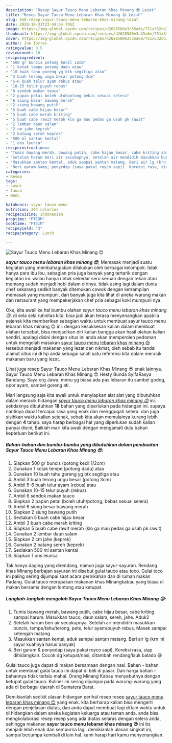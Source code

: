 ```yaml
---
description: "Resep Sayur Tauco Menu Lebaran Khas Minang 😍 Lezat"
title: "Resep Sayur Tauco Menu Lebaran Khas Minang 😍 Lezat"
slug: 658-resep-sayur-tauco-menu-lebaran-khas-minang-lezat
date: 2020-10-31T23:44:54.795Z
image: https://img-global.cpcdn.com/recipes/d2628580e3c35a6e/751x532cq70/sayur-tauco-menu-lebaran-khas-minang-😍-foto-resep-utama.jpg
thumbnail: https://img-global.cpcdn.com/recipes/d2628580e3c35a6e/751x532cq70/sayur-tauco-menu-lebaran-khas-minang-😍-foto-resep-utama.jpg
cover: https://img-global.cpcdn.com/recipes/d2628580e3c35a6e/751x532cq70/sayur-tauco-menu-lebaran-khas-minang-😍-foto-resep-utama.jpg
author: Joe Torres
ratingvalue: 3.5
reviewcount: 10
recipeingredient:
- "500 gr buncis potong kecil 12cm"
- "1 kotak tempe potong dadu atau"
- "10 buah tahu goreng yg btk segitiga atau"
- "3 buah terong ungu besar potong 3cm"
- "5-6 buah telur ayam rebus atau"
- "10-15 telur puyuh rebus"
- "6 sendok makan tauco"
- "2 papan petai boleh utuhpotong bebas sesuai selera"
- "6 siung besar bawang merah"
- "2 siung bawang putih"
- "5 buah cabe hijau besar"
- "3 buah cabe merah kriting"
- "5 buah cabe rawit merah klo ga mau pedas ga usah pk rawit"
- "2 lembar daun salam"
- "2 cm jahe keprek"
- "2 batang sereh keprek"
- "500 ml santan kental"
- "1 ons leunca"
recipeinstructions:
- "Tumis bawang merah, bawang putih, cabe hijau besar, cabe kriting sampai harum. Masukkan tauco, daun salam, sereh, jahe. Aduk2"
- "Setelah harum beri air secukupnya. Setelah air mendidih masukkan buncis, tempe/tahu/terong, pete, telur ayam/puyuh rebus. Masak sampai setengah matang"
- "Masukkan santan kental, aduk sampai santan matang. Beri air lg (krn ini sayur kuahnya harus banyak)"
- "Beri garam &amp; penyedap (saya pakai royco sapi). Koreksi rasa, siap dihidangkan. Cocok dg ketupat/nasi, ditambah rendang/lauk balado 😄"
categories:
- Resep
tags:
- sayur
- tauco
- menu

katakunci: sayur tauco menu 
nutrition: 204 calories
recipecuisine: Indonesian
preptime: "PT19M"
cooktime: "PT51M"
recipeyield: "3"
recipecategory: Lunch

---
```



![Sayur Tauco Menu Lebaran Khas Minang 😍](https://img-global.cpcdn.com/recipes/d2628580e3c35a6e/751x532cq70/sayur-tauco-menu-lebaran-khas-minang-😍-foto-resep-utama.jpg)

<b><i>sayur tauco menu lebaran khas minang 😍</i></b>, Memasak menjadi suatu kegiatan yang membahagiakan dilakukan oleh berbagai kelompok. tidak hanya para ibu ibu, sebagian pria juga banyak yang tertarik dengan kegiatan ini. walau hanya untuk sekedar seru seruan dengan rekan atau memang sudah menjadi hobi dalam dirinya. tidak asing lagi dalam dunia chef sekarang sedikit banyak ditemukan cowok dengan ketrampilan memasak yang mumpuni, dan banyak juga kita lihat di aneka warung makan dan restaurant yang mempekerjakan chef pria sebagai koki mumpuni nya.

Oke, kita awali ke hal bumbu olahan <i>sayur tauco menu lebaran khas minang 😍</i>. di sela sela rutinitas kita, bisa jadi akan terasa menyenangkan apabila sejenak kita memberikan sebagian waktu untuk membuat sayur tauco menu lebaran khas minang 😍 ini. dengan kesuksesan kalian dalam membuat olahan tersebut, bisa menjadikan diri kalian bangga akan hasil olahan kalian sendiri. apalagi disini dengan situs ini anda akan memperoleh pedoman untuk mengolah masakan <u>sayur tauco menu lebaran khas minang 😍</u> tersebut menjadi makanan yang lezat dan nikmat, oleh sebab itu tandai alamat situs ini di hp anda sebagai salah satu referensi kita dalam meracik makanan baru yang lezat.

Lihat juga resep Sayur Tauco Menu Lebaran Khas Minang 😍 enak lainnya. Sayur Tauco Menu Lebaran Khas Minang 😍 Hesty Bunda SyifaRasya Bandung. Saya org Jawa, menu yg biasa ada pas lebaran itu sambel godog, opor ayam, sambel goreng ati.


Mari langsung saja kita awali untuk menyiapkan alat alat yang dibutuhkan dalam meracik hidangan <u><i>sayur tauco menu lebaran khas minang 😍</i></u> ini. setidaknya dibutuhkan <b>18</b> bahan yang diperlukan pada hidangan ini. supaya nantinya dapat tercapai rasa yang enak dan menggugah selera. dan juga sisihkan waktu kalian sejenak, sebab kita akan memulainya kurang lebih dengan <b>4</b> tahap. saya harap berbagai hal yang diperlukan sudah kalian punyai disini, Baiklah mari kita awali dengan mengamati dulu bahan keperluan berikut ini.

<!--inarticleads1-->

##### Bahan-bahan dan bumbu-bumbu yang dibutuhkan dalam pembuatan Sayur Tauco Menu Lebaran Khas Minang 😍:

1. Siapkan 500 gr buncis (potong kecil 1/2cm)
1. Gunakan 1 kotak tempe (potong dadu) atau
1. Gunakan 10 buah tahu goreng yg btk segitiga atau
1. Ambil 3 buah terong ungu besar (potong 3cm)
1. Ambil 5-6 buah telur ayam (rebus) atau
1. Gunakan 10-15 telur puyuh (rebus)
1. Ambil 6 sendok makan tauco
1. Siapkan 2 papan petai (boleh utuh/potong, bebas sesuai selera)
1. Ambil 6 siung besar bawang merah
1. Siapkan 2 siung bawang putih
1. Sediakan 5 buah cabe hijau besar
1. Ambil 3 buah cabe merah kriting
1. Siapkan 5 buah cabe rawit merah (klo ga mau pedas ga usah pk rawit)
1. Gunakan 2 lembar daun salam
1. Siapkan 2 cm jahe (keprek)
1. Gunakan 2 batang sereh (keprek)
1. Sediakan 500 ml santan kental
1. Siapkan 1 ons leunca


Tak hanya daging yang direndang, namun juga sayur-sayuran. Rendang khas Minang berbajan sayuran ini disebut gulai tauco atau toco. Gulai toco ini paling sering dijumpai saat acara pernikahan dan di rumah makan Padang. Gulai tauco merupakan makanan khas Minangkabau yang biasa di makan bersama dengan lontong atau ketupat. 

<!--inarticleads2-->

##### Langkah-langkah mengolah Sayur Tauco Menu Lebaran Khas Minang 😍:

1. Tumis bawang merah, bawang putih, cabe hijau besar, cabe kriting sampai harum. Masukkan tauco, daun salam, sereh, jahe. Aduk2
1. Setelah harum beri air secukupnya. Setelah air mendidih masukkan buncis, tempe/tahu/terong, pete, telur ayam/puyuh rebus. Masak sampai setengah matang
1. Masukkan santan kental, aduk sampai santan matang. Beri air lg (krn ini sayur kuahnya harus banyak)
1. Beri garam &amp; penyedap (saya pakai royco sapi). Koreksi rasa, siap dihidangkan. Cocok dg ketupat/nasi, ditambah rendang/lauk balado 😄


Gulai tauco juga dapat di makan bersamaan dengan nasi. Bahan - bahan untuk membuat gulai tauco ini dapat di beli di pasar. Dan harga bahan - bahannya tidak terlalu mahal. Orang Minang Kabau menyebutnya dengan ketupat gulai tauco. Kuliner ini sering dijumpai pada warung-warung yang ada di berbagai daerah di Sumatera Barat. 

Demikianlah sedikit ulasan hidangan perihal resep resep <u>sayur tauco menu lebaran khas minang 😍</u> yang enak. kita berharap kalian bisa mengerti dengan penjelasan diatas, dan anda dapat membuat lagi di lain waktu untuk di hidangkan dalam aneka kegiatan keluarga atau teman anda. anda bisa mengkolaborasi resep resep yang ada diatas selaras dengan selera anda, sehingga makanan <b>sayur tauco menu lebaran khas minang 😍</b> ini bs menjadi lebih enak dan sempurna lagi. demikianlah ulasan singkat ini, sampai berjumpa kembali di lain hal. kami harap hari kamu menyenangkan.
